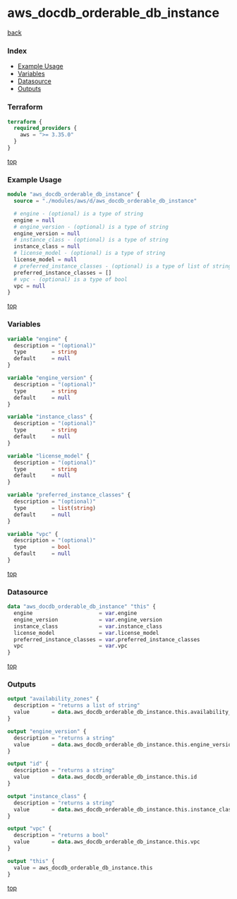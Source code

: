 # aws_docdb_orderable_db_instance

[back](../aws.md)

### Index

- [Example Usage](#example-usage)
- [Variables](#variables)
- [Datasource](#datasource)
- [Outputs](#outputs)

### Terraform

```terraform
terraform {
  required_providers {
    aws = ">= 3.35.0"
  }
}
```

[top](#index)

### Example Usage

```terraform
module "aws_docdb_orderable_db_instance" {
  source = "./modules/aws/d/aws_docdb_orderable_db_instance"

  # engine - (optional) is a type of string
  engine = null
  # engine_version - (optional) is a type of string
  engine_version = null
  # instance_class - (optional) is a type of string
  instance_class = null
  # license_model - (optional) is a type of string
  license_model = null
  # preferred_instance_classes - (optional) is a type of list of string
  preferred_instance_classes = []
  # vpc - (optional) is a type of bool
  vpc = null
}
```

[top](#index)

### Variables

```terraform
variable "engine" {
  description = "(optional)"
  type        = string
  default     = null
}

variable "engine_version" {
  description = "(optional)"
  type        = string
  default     = null
}

variable "instance_class" {
  description = "(optional)"
  type        = string
  default     = null
}

variable "license_model" {
  description = "(optional)"
  type        = string
  default     = null
}

variable "preferred_instance_classes" {
  description = "(optional)"
  type        = list(string)
  default     = null
}

variable "vpc" {
  description = "(optional)"
  type        = bool
  default     = null
}
```

[top](#index)

### Datasource

```terraform
data "aws_docdb_orderable_db_instance" "this" {
  engine                     = var.engine
  engine_version             = var.engine_version
  instance_class             = var.instance_class
  license_model              = var.license_model
  preferred_instance_classes = var.preferred_instance_classes
  vpc                        = var.vpc
}
```

[top](#index)

### Outputs

```terraform
output "availability_zones" {
  description = "returns a list of string"
  value       = data.aws_docdb_orderable_db_instance.this.availability_zones
}

output "engine_version" {
  description = "returns a string"
  value       = data.aws_docdb_orderable_db_instance.this.engine_version
}

output "id" {
  description = "returns a string"
  value       = data.aws_docdb_orderable_db_instance.this.id
}

output "instance_class" {
  description = "returns a string"
  value       = data.aws_docdb_orderable_db_instance.this.instance_class
}

output "vpc" {
  description = "returns a bool"
  value       = data.aws_docdb_orderable_db_instance.this.vpc
}

output "this" {
  value = aws_docdb_orderable_db_instance.this
}
```

[top](#index)